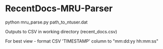 # RecentDocs-MRU-Parser
python mru_parse.py path_to_ntuser.dat


Outputs to CSV in working directory (recent_docs.csv)

For best view - format CSV 'TIMESTAMP' column to "mm:dd:yy hh:mm:ss"
